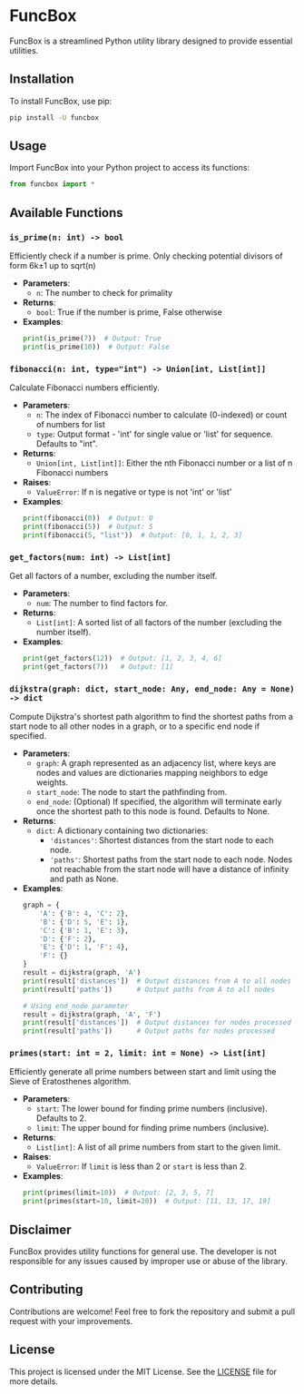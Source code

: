 # FuncBox

FuncBox is a streamlined Python utility library designed to provide essential utilities.

## Installation

To install FuncBox, use pip:

```bash
pip install -U funcbox
```

## Usage

Import FuncBox into your Python project to access its functions:

```python
from funcbox import *
```

## Available Functions

### `is_prime(n: int) -> bool`
Efficiently check if a number is prime. Only checking potential divisors of form 6k±1 up to sqrt(n)

*   **Parameters**:
    *   `n`: The number to check for primality
*   **Returns**:
    *   `bool`: True if the number is prime, False otherwise
*   **Examples**:
    ```python
    print(is_prime(7))  # Output: True
    print(is_prime(10))  # Output: False
    ```

### `fibonacci(n: int, type="int") -> Union[int, List[int]]`
Calculate Fibonacci numbers efficiently.

*   **Parameters**:
    *   `n`: The index of Fibonacci number to calculate (0-indexed) or count of numbers for list
    *   `type`: Output format - 'int' for single value or 'list' for sequence. Defaults to "int".
*   **Returns**:
    *   `Union[int, List[int]]`: Either the nth Fibonacci number or a list of n Fibonacci numbers
*   **Raises**:
    *   `ValueError`: If n is negative or type is not 'int' or 'list'
*   **Examples**:
    ```python
    print(fibonacci(0))  # Output: 0
    print(fibonacci(5))  # Output: 5
    print(fibonacci(5, "list"))  # Output: [0, 1, 1, 2, 3]
    ```

### `get_factors(num: int) -> List[int]`
Get all factors of a number, excluding the number itself.

*   **Parameters**:
    *   `num`: The number to find factors for.
*   **Returns**:
    *   `List[int]`: A sorted list of all factors of the number (excluding the number itself).
*   **Examples**:
    ```python
    print(get_factors(12))  # Output: [1, 2, 3, 4, 6]
    print(get_factors(7))   # Output: [1]
    ```

### `dijkstra(graph: dict, start_node: Any, end_node: Any = None) -> dict`
Compute Dijkstra's shortest path algorithm to find the shortest paths from a start node to all other nodes in a graph,
or to a specific end node if specified.

*   **Parameters**:
    *   `graph`: A graph represented as an adjacency list, where keys are nodes and values are dictionaries mapping neighbors to edge weights.
    *   `start_node`: The node to start the pathfinding from.
    *   `end_node`: (Optional) If specified, the algorithm will terminate early once the shortest path to this node is found. Defaults to None.
*   **Returns**:
    *   `dict`: A dictionary containing two dictionaries:
        *   `'distances'`: Shortest distances from the start node to each node.
        *   `'paths'`: Shortest paths from the start node to each node.
        Nodes not reachable from the start node will have a distance of infinity and path as None.
*   **Examples**:
    ```python
    graph = {
        'A': {'B': 4, 'C': 2},
        'B': {'D': 5, 'E': 1},
        'C': {'B': 1, 'E': 3},
        'D': {'F': 2},
        'E': {'D': 1, 'F': 4},
        'F': {}
    }
    result = dijkstra(graph, 'A')
    print(result['distances'])  # Output distances from A to all nodes
    print(result['paths'])      # Output paths from A to all nodes
    
    # Using end_node parameter
    result = dijkstra(graph, 'A', 'F')
    print(result['distances'])  # Output distances for nodes processed
    print(result['paths'])      # Output paths for nodes processed
    ```

### `primes(start: int = 2, limit: int = None) -> List[int]`
Efficiently generate all prime numbers between start and limit using the Sieve of Eratosthenes algorithm.

*   **Parameters**:
    *   `start`: The lower bound for finding prime numbers (inclusive). Defaults to 2.
    *   `limit`: The upper bound for finding prime numbers (inclusive).
*   **Returns**:
    *   `List[int]`: A list of all prime numbers from start to the given limit.
*   **Raises**:
    *   `ValueError`: If `limit` is less than 2 or `start` is less than 2.
*   **Examples**:
    ```python
    print(primes(limit=10))  # Output: [2, 3, 5, 7]
    print(primes(start=10, limit=20))  # Output: [11, 13, 17, 19]
    ```

## Disclaimer

FuncBox provides utility functions for general use. The developer is not responsible for any issues caused by improper use or abuse of the library.

## Contributing

Contributions are welcome! Feel free to fork the repository and submit a pull request with your improvements.

## License

This project is licensed under the MIT License. See the [LICENSE](LICENSE) file for more details.
